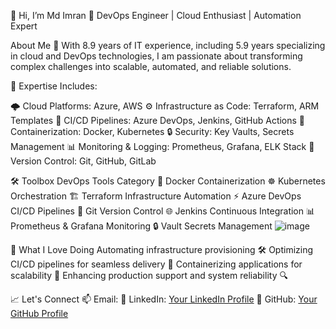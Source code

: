 👋 Hi, I’m Md Imran
🚀 DevOps Engineer | Cloud Enthusiast | Automation Expert


 About Me
🌟 With 8.9 years of IT experience, including 5.9 years specializing in cloud and DevOps technologies, I am passionate about transforming complex challenges into scalable, automated, and reliable solutions.

📌 Expertise Includes:

🌩️ Cloud Platforms: Azure, AWS
⚙️ Infrastructure as Code: Terraform, ARM Templates
🚀 CI/CD Pipelines: Azure DevOps, Jenkins, GitHub Actions
🐳 Containerization: Docker, Kubernetes
🔒 Security: Key Vaults, Secrets Management
📊 Monitoring & Logging: Prometheus, Grafana, ELK Stack
📁 Version Control: Git, GitHub, GitLab

🛠️ Toolbox
DevOps Tools	Category
🐳 Docker	Containerization
☸️ Kubernetes	Orchestration
🏗️ Terraform	Infrastructure Automation
⚡ Azure DevOps	CI/CD Pipelines
📂 Git	Version Control
🌐 Jenkins	Continuous Integration
📊 Prometheus & Grafana	Monitoring
🔒 Vault	Secrets Management
![image](https://github.com/user-attachments/assets/923a2e60-112c-4036-a269-2d9f24b08489)

🌟 What I Love Doing
Automating infrastructure provisioning 🛠️
Optimizing CI/CD pipelines for seamless delivery 🔄
Containerizing applications for scalability 🐳
Enhancing production support and system reliability 🔍

📈 Let's Connect
📫 Email: 
🔗 LinkedIn: [Your LinkedIn Profile](https://www.linkedin.com/in/mdimran360/)
🌟 GitHub: [Your GitHub Profile](https://github.com/mdimran360/)
